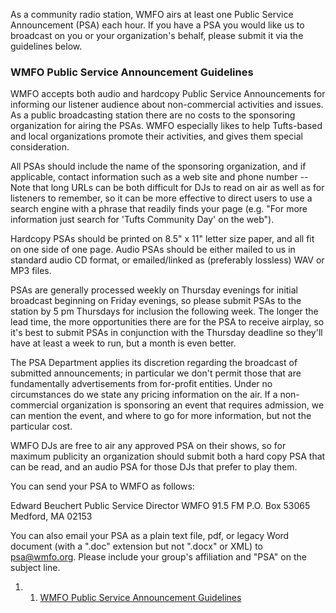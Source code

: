 As a community radio station, WMFO airs at least one Public Service Announcement (PSA) each hour. If you have a PSA you would like us to broadcast on you or your organization's behalf, please submit it via the guidelines below.

### WMFO Public Service Announcement Guidelines

WMFO accepts both audio and hardcopy Public Service Announcements for informing our listener audience about non-commercial activities and issues. As a public broadcasting station there are no costs to the sponsoring organization for airing the PSAs. WMFO especially likes to help Tufts-based and local organizations promote their activities, and gives them special consideration.

All PSAs should include the name of the sponsoring organization, and if applicable, contact information such as a web site and phone number -- Note that long URLs can be both difficult for DJs to read on air as well as for listeners to remember, so it can be more effective to direct users to use a search engine with a phrase that readily finds your page (e.g. "For more information just search for 'Tufts Community Day' on the web").

Hardcopy PSAs should be printed on 8.5" x 11" letter size paper, and all fit on one side of one page. Audio PSAs should be either mailed to us in standard audio CD format, or emailed/linked as (preferably lossless) WAV or MP3 files.

PSAs are generally processed weekly on Thursday evenings for initial broadcast beginning on Friday evenings, so please submit PSAs to the station by 5 pm Thursdays for inclusion the following week. The longer the lead time, the more opportunities there are for the PSA to receive airplay, so it's best to submit PSAs in conjunction with the Thursday deadline so they'll have at least a week to run, but a month is even better.

The PSA Department applies its discretion regarding the broadcast of submitted announcements; in particular we don't permit those that are fundamentally advertisements from for-profit entities. Under no circumstances do we state any pricing information on the air. If a non-commercial organization is sponsoring an event that requires admission, we can mention the event, and where to go for more information, but not the particular cost.

WMFO DJs are free to air any approved PSA on their shows, so for maximum publicity an organization should submit both a hard copy PSA that can be read, and an audio PSA for those DJs that prefer to play them.

You can send your PSA to WMFO as follows:

Edward Beuchert
 Public Service Director
 WMFO 91.5 FM
 P.O. Box 53065
 Medford, MA 02153

You can also email your PSA as a plain text file, pdf, or legacy Word document (with a ".doc" extension but not ".docx" or XML) to [psa@wmfo.org](mailto:psa@wmfo.org "mailto:psa@wmfo.org"). Please include your group's affiliation and "PSA" on the subject line.

1.  1. [WMFO Public Service Announcement Guidelines](#WMFO_Public_Service_Announcement_Guidelines)

